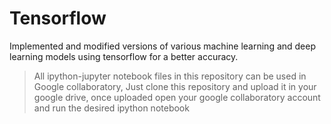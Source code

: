 # Tensorflow
Implemented and modified versions of various machine learning and deep learning models using tensorflow for a better accuracy.


> All ipython-jupyter notebook files in this repository can be used in Google collaboratory, Just clone this repository and upload it in your google drive, once uploaded open your google collaboratory account and run the desired ipython notebook
